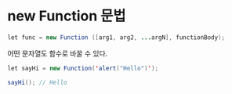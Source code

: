 # new Function 문법
```java
let func = new Function ([arg1, arg2, ...argN], functionBody);
```

어떤 문자열도 함수로 바꿀 수 있다.
```java
let sayHi = new Function('alert("Hello")');

sayHi(); // Hello
```
